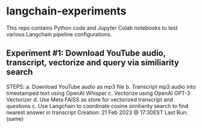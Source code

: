 # langchain-experiments
This repo contains Python code and Jupyter Colab notebooks to test various Langchain pipeline configurations.

## Experiment #1: Download YouTube audio, transcript, vectorize and query via similiarity search
STEPS:
a. Download YouTube audio as mp3 file
b. Transcript mp3 audio into timestamped text using OpenAI Whisper
c. Vectorize using OpenAI GPT-3 Vectorizer
d. Use Meta FAISS as store for vectorized transcript and questions
c. Use Langchain to coordinate cosine similiarity search to find nearest answer in transcript
Creation: 21 Feb 2023 @ 17:30EST
Last Run: (same)
